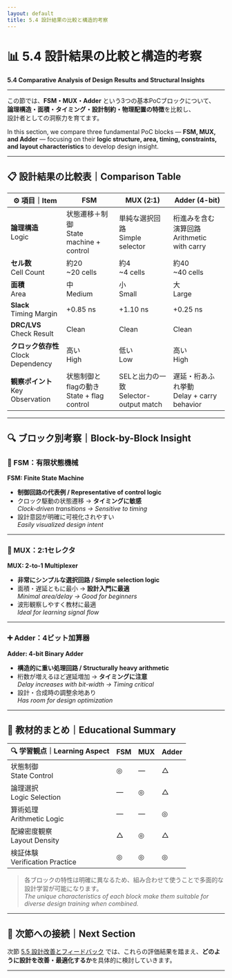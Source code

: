 ```yaml
---
layout: default
title: 5.4 設計結果の比較と構造的考察
---
```


# 📊 5.4 設計結果の比較と構造的考察  
**5.4 Comparative Analysis of Design Results and Structural Insights**

---

この節では、**FSM・MUX・Adder** という3つの基本PoCブロックについて、  
**論理構造・面積・タイミング・設計制約・物理配置の特徴**を比較し、  
設計者としての洞察力を育てます。

In this section, we compare three fundamental PoC blocks — **FSM, MUX, and Adder** — focusing on their **logic structure, area, timing, constraints, and layout characteristics** to develop design insight.

---

## 📋 設計結果の比較表｜Comparison Table

| ⚙️ 項目｜Item       | FSM                          | MUX (2:1)                      | Adder (4-bit)                   |
|--------------------|-------------------------------|--------------------------------|---------------------------------|
| **論理構造**<br>Logic | 状態遷移＋制御<br>State machine + control | 単純な選択回路<br>Simple selector | 桁進みを含む演算回路<br>Arithmetic with carry |
| **セル数**<br>Cell Count | 約20<br>~20 cells            | 約4<br>~4 cells                | 約40<br>~40 cells               |
| **面積**<br>Area    | 中<br>Medium                 | 小<br>Small                    | 大<br>Large                     |
| **Slack**<br>Timing Margin | +0.85 ns                    | +1.10 ns                       | +0.25 ns                        |
| **DRC/LVS**<br>Check Result | Clean                      | Clean                          | Clean                           |
| **クロック依存性**<br>Clock Dependency | 高い<br>High                  | 低い<br>Low                    | 高い<br>High                    |
| **観察ポイント**<br>Key Observation | 状態制御とflagの動き<br>State + flag control | SELと出力の一致<br>Selector-output match | 遅延・桁あふれ挙動<br>Delay + carry behavior |

---

## 🔍 ブロック別考察｜Block-by-Block Insight

### 🧭 FSM：有限状態機械  
**FSM: Finite State Machine**

- **制御回路の代表例 / Representative of control logic**
- クロック駆動の状態遷移 → **タイミングに敏感**  
  *Clock-driven transitions → Sensitive to timing*
- 設計意図が明確に可視化されやすい  
  *Easily visualized design intent*

---

### 🧮 MUX：2:1セレクタ  
**MUX: 2-to-1 Multiplexer**

- **非常にシンプルな選択回路 / Simple selection logic**
- 面積・遅延ともに最小 → **設計入門に最適**  
  *Minimal area/delay → Good for beginners*
- 波形観察しやすく教材に最適  
  *Ideal for learning signal flow*

---

### ➕ Adder：4ビット加算器  
**Adder: 4-bit Binary Adder**

- **構造的に重い処理回路 / Structurally heavy arithmetic**
- 桁数が増えるほど遅延増加 → **タイミングに注意**  
  *Delay increases with bit-width → Timing critical*
- 設計・合成時の調整余地あり  
  *Has room for design optimization*

---

## 📘 教材的まとめ｜Educational Summary

| 🔍 学習観点｜Learning Aspect       | FSM | MUX | Adder |
|-------------------------------|-----|-----|-------|
| 状態制御<br>State Control     | ◎   | ―   | △     |
| 論理選択<br>Logic Selection   | ―   | ◎   | △     |
| 算術処理<br>Arithmetic Logic  | ―   | ―   | ◎     |
| 配線密度観察<br>Layout Density | △   | ◎   | △     |
| 検証体験<br>Verification Practice | ◎   | ◎   | ◎     |

> 各ブロックの特性は明確に異なるため、組み合わせて使うことで多面的な設計学習が可能になります。  
> *The unique characteristics of each block make them suitable for diverse design training when combined.*

---

## 🔗 次節への接続｜Next Section

次節 [5.5 設計改善とフィードバック](5.5_improvement_feedback.md) では、これらの評価結果を踏まえ、**どのように設計を改善・最適化するか**を具体的に検討していきます。

---
